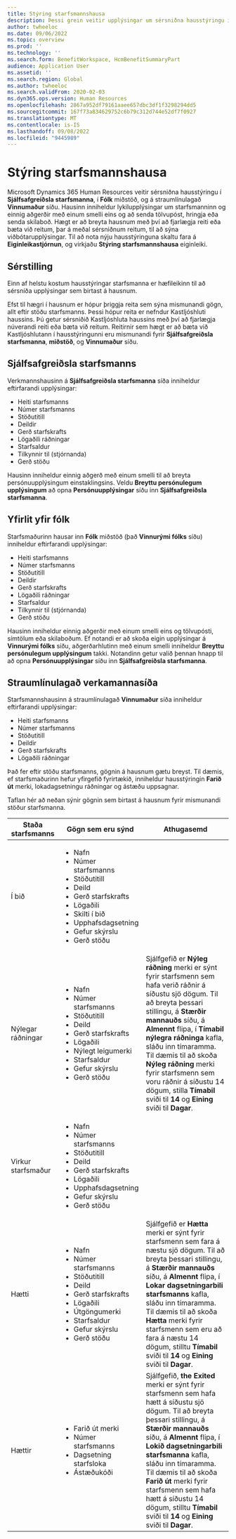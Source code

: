 ```yaml
---
title: Stýring starfsmannshausa
description: Þessi grein veitir upplýsingar um sérsniðna hausstýringu í sjálfsafgreiðslu starfsmanna, í miðstöð fólks og á starfsmannssíðunni í Microsoft Dynamics 365 Human Resources.
author: twheeloc
ms.date: 09/06/2022
ms.topic: overview
ms.prod: ''
ms.technology: ''
ms.search.form: BenefitWorkspace, HcmBenefitSummaryPart
audience: Application User
ms.assetid: ''
ms.search.region: Global
ms.author: twheeloc
ms.search.validFrom: 2020-02-03
ms.dyn365.ops.version: Human Resources
ms.openlocfilehash: 2867a952df79161aaee657dbc3df1f3298294dd5
ms.sourcegitcommit: 167f73a834629752c6b79c312d744e52df7f0927
ms.translationtype: MT
ms.contentlocale: is-IS
ms.lasthandoff: 09/08/2022
ms.locfileid: "9445989"
---
```

# <a name="worker-header-control"></a>Stýring starfsmannshausa

Microsoft Dynamics 365 Human Resources veitir sérsniðna hausstýringu í **Sjálfsafgreiðsla starfsmanna**, í **Fólk** miðstöð, og á straumlínulagað **Vinnumaður** síðu. Hausinn inniheldur lykilupplýsingar um starfsmanninn og einnig aðgerðir með einum smelli eins og að senda tölvupóst, hringja eða senda skilaboð. Hægt er að breyta hausnum með því að fjarlægja reiti eða bæta við reitum, þar á meðal sérsniðnum reitum, til að sýna viðbótarupplýsingar. Til að nota nýju hausstýringuna skaltu fara á **Eiginleikastjórnun**, og virkjaðu **Stýring starfsmannshausa** eiginleiki.

## <a name="personalization"></a>Sérstilling

Einn af helstu kostum hausstýringar starfsmanna er hæfileikinn til að sérsníða upplýsingar sem birtast á hausnum.

Efst til hægri í hausnum er hópur þriggja reita sem sýna mismunandi gögn, allt eftir stöðu starfsmanns. Þessi hópur reita er nefndur Kastljóshluti haussins. Þú getur sérsniðið Kastljóshluta haussins með því að fjarlægja núverandi reiti eða bæta við reitum. Reitirnir sem hægt er að bæta við Kastljóshlutann í hausstýringunni eru mismunandi fyrir **Sjálfsafgreiðsla starfsmanna**, **miðstöð**, og **Vinnumaður** síðu.

## <a name="employee-self-service"></a>Sjálfsafgreiðsla starfsmanns

Verkmannshausinn á **Sjálfsafgreiðsla starfsmanna** síða inniheldur eftirfarandi upplýsingar:

- Heiti starfsmanns
- Númer starfsmanns
- Stöðutitill
- Deildir
- Gerð starfskrafts
- Lögaðili ráðningar
- Starfsaldur
- Tilkynnir til (stjórnanda)
- Gerð stöðu

Hausinn inniheldur einnig aðgerð með einum smelli til að breyta persónuupplýsingum einstaklingsins. Veldu **Breyttu persónulegum upplýsingum** að opna **Persónuupplýsingar** síðu inn **Sjálfsafgreiðsla starfsmanna**.

## <a name="people-hub"></a>Yfirlit yfir fólk

Starfsmaðurinn hausar inn **Fólk** miðstöð (það **Vinnurými fólks** síðu) inniheldur eftirfarandi upplýsingar:

- Heiti starfsmanns
- Númer starfsmanns
- Stöðutitill
- Deildir
- Gerð starfskrafts
- Lögaðili ráðningar
- Starfsaldur
- Tilkynnir til (stjórnanda)
- Gerð stöðu

Hausinn inniheldur einnig aðgerðir með einum smelli eins og tölvupósti, símtölum eða skilaboðum. Ef notandi er að skoða eigin upplýsingar á **Vinnurými fólks** síðu, aðgerðarhlutinn með einum smelli inniheldur **Breyttu persónulegum upplýsingum** takki. Notandinn getur valið þennan hnapp til að opna **Persónuupplýsingar** síðu inn **Sjálfsafgreiðsla starfsmanna**.

## <a name="streamlined-worker-page"></a>Straumlínulagað verkamannasíða

Starfsmannshausinn á straumlínulagað **Vinnumaður** síða inniheldur eftirfarandi upplýsingar:

- Heiti starfsmanns
- Númer starfsmanns
- Stöðutitill
- Deildir
- Gerð starfskrafts
- Lögaðili ráðningar

Það fer eftir stöðu starfsmanns, gögnin á hausnum gætu breyst. Til dæmis, ef starfsmaðurinn hefur yfirgefið fyrirtækið, inniheldur hausstýringin **Farið út** merki, lokadagsetningu ráðningar og ástæðu uppsagnar.

Taflan hér að neðan sýnir gögnin sem birtast á hausnum fyrir mismunandi stöður starfsmanna.

| Staða starfsmanns | Gögn sem eru sýnd | Athugasemd |
|-----------------|--------------------|------|
| Í bið | <ul><li>Nafn</li><li>Númer starfsmanns</li><li>Stöðutitill</li><li>Deild</li><li>Gerð starfskrafts</li><li>Lögaðili</li><li>Skilti í bið</li><li>Upphafsdagsetning</li><li>Gefur skýrslu</li><li>Gerð stöðu</li></ul> | |
| Nýlegar ráðningar | <ul><li>Nafn</li><li>Númer starfsmanns</li><li>Stöðutitill</li><li>Deild</li><li>Gerð starfskrafts</li><li>Lögaðili</li><li>Nýlegt leigumerki</li><li>Starfsaldur</li><li>Gefur skýrslu</li><li>Gerð stöðu</li></ul> | Sjálfgefið er **Nýleg ráðning** merki er sýnt fyrir starfsmenn sem hafa verið ráðnir á síðustu sjö dögum. Til að breyta þessari stillingu, á **Stærðir mannauðs** síðu, á **Almennt** flipa, í **Tímabil nýlegra ráðninga** kafla, sláðu inn tímaramma. Til dæmis til að skoða **Nýleg ráðning** merki fyrir starfsmenn sem voru ráðnir á síðustu 14 dögum, stilla **Tímabil** sviði til **14** og **Eining** sviði til **Dagar**. |
| Virkur starfsmaður | <ul><li>Nafn</li><li>Númer starfsmanns</li><li>Stöðutitill</li><li>Deild</li><li>Gerð starfskrafts</li><li>Lögaðili</li><li>Upphafsdagsetning</li><li>Gefur skýrslu</li><li>Gerð stöðu</li></ul> | |
| Hætti | <ul><li>Nafn</li><li>Númer starfsmanns</li><li>Stöðutitill</li><li>Deild</li><li>Gerð starfskrafts</li><li>Lögaðili</li><li>Útgöngumerki</li><li>Starfsaldur</li><li>Gefur skýrslu</li><li>Gerð stöðu</li></ul> | Sjálfgefið er **Hætta** merki er sýnt fyrir starfsmenn sem fara á næstu sjö dögum. Til að breyta þessari stillingu, á **Stærðir mannauðs** síðu, á **Almennt** flipa, í **Lokar dagsetningarbili starfsmanns** kafla, sláðu inn tímaramma. Til dæmis til að skoða **Hætta** merki fyrir starfsmenn sem eru að fara á næstu 14 dögum, stilltu **Tímabil** sviði til **14** og **Eining** sviði til **Dagar**. |
| Hættir | <ul><li>Farið út merki</li><li>Númer starfsmanns</li><li>Dagsetning starfsloka</li><li>Ástæðukóði</li></ul> | Sjálfgefið, **the Exited** merki er sýnt fyrir starfsmenn sem hafa hætt á síðustu sjö dögum. Til að breyta þessari stillingu, á **Stærðir mannauðs** síðu, á **Almennt** flipa, í **Lokið dagsetningarbili starfsmanna** kafla, sláðu inn tímaramma. Til dæmis til að skoða **Farið út** merki fyrir starfsmenn sem hafa hætt á síðustu 14 dögum, stilltu **Tímabil** sviði til **14** og **Eining** sviði til **Dagar**. |
